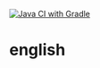 [![Java CI with Gradle](https://github.com/DmitriyZosimov/english/actions/workflows/gradle.yml/badge.svg)](https://github.com/DmitriyZosimov/english/actions/workflows/gradle.yml)
# english

